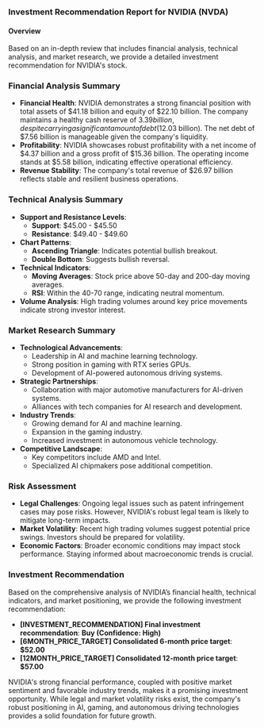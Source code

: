 ### Investment Recommendation Report for NVIDIA (NVDA)

#### Overview
Based on an in-depth review that includes financial analysis, technical analysis, and market research, we provide a detailed investment recommendation for NVIDIA's stock.

### Financial Analysis Summary
- **Financial Health**: NVIDIA demonstrates a strong financial position with total assets of $41.18 billion and equity of $22.10 billion. The company maintains a healthy cash reserve of $3.39 billion, despite carrying a significant amount of debt ($12.03 billion). The net debt of $7.56 billion is manageable given the company's liquidity.
- **Profitability**: NVIDIA showcases robust profitability with a net income of $4.37 billion and a gross profit of $15.36 billion. The operating income stands at $5.58 billion, indicating effective operational efficiency.
- **Revenue Stability**: The company's total revenue of $26.97 billion reflects stable and resilient business operations.

### Technical Analysis Summary
- **Support and Resistance Levels**:
  - **Support**: $45.00 - $45.50
  - **Resistance**: $49.40 - $49.60
- **Chart Patterns**: 
  - **Ascending Triangle**: Indicates potential bullish breakout.
  - **Double Bottom**: Suggests bullish reversal.
- **Technical Indicators**:
  - **Moving Averages**: Stock price above 50-day and 200-day moving averages.
  - **RSI**: Within the 40-70 range, indicating neutral momentum.
- **Volume Analysis**: High trading volumes around key price movements indicate strong investor interest.

### Market Research Summary
- **Technological Advancements**:
  - Leadership in AI and machine learning technology.
  - Strong position in gaming with RTX series GPUs.
  - Development of AI-powered autonomous driving systems.
- **Strategic Partnerships**:
  - Collaboration with major automotive manufacturers for AI-driven systems.
  - Alliances with tech companies for AI research and development.
- **Industry Trends**:
  - Growing demand for AI and machine learning.
  - Expansion in the gaming industry.
  - Increased investment in autonomous vehicle technology.
- **Competitive Landscape**:
  - Key competitors include AMD and Intel.
  - Specialized AI chipmakers pose additional competition.

### Risk Assessment
- **Legal Challenges**: Ongoing legal issues such as patent infringement cases may pose risks. However, NVIDIA's robust legal team is likely to mitigate long-term impacts.
- **Market Volatility**: Recent high trading volumes suggest potential price swings. Investors should be prepared for volatility.
- **Economic Factors**: Broader economic conditions may impact stock performance. Staying informed about macroeconomic trends is crucial.

### Investment Recommendation
Based on the comprehensive analysis of NVIDIA’s financial health, technical indicators, and market positioning, we provide the following investment recommendation:

- **[INVESTMENT_RECOMMENDATION] Final investment recommendation**: **Buy (Confidence: High)**
- **[6MONTH_PRICE_TARGET] Consolidated 6-month price target**: **$52.00**
- **[12MONTH_PRICE_TARGET] Consolidated 12-month price target**: **$57.00**

NVIDIA's strong financial performance, coupled with positive market sentiment and favorable industry trends, makes it a promising investment opportunity. While legal and market volatility risks exist, the company's robust positioning in AI, gaming, and autonomous driving technologies provides a solid foundation for future growth.